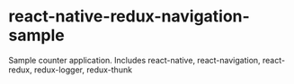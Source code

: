 # react-native-redux-navigation-sample
Sample counter application. Includes react-native, react-navigation, react-redux, redux-logger, redux-thunk
